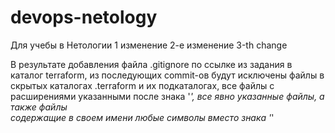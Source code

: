 # devops-netology
Для учебы в Нетологии
1 изменение
2-е изменение
3-th change

В результате добавления файла .gitignore по ссылке из задания в каталог
terraform, из последующих commit-ов будут исключены файлы в скрытых 
каталогах .terraform и их подкаталогах, все файлы с расширениями
указанными после знака '*', все явно указанные файлы, а также файлы  
содержащие в своем имени любые символы вместо знака '*'
